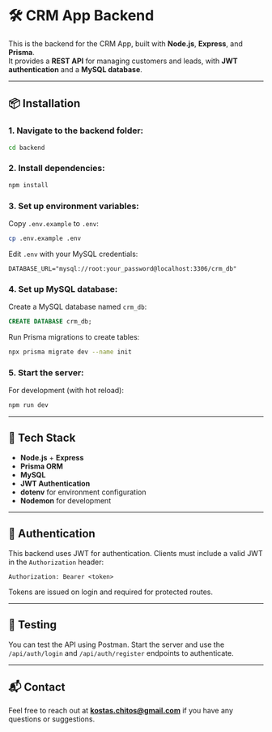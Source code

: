 # 🛠️ CRM App Backend

This is the backend for the CRM App, built with **Node.js**, **Express**, and **Prisma**.  
It provides a **REST API** for managing customers and leads, with **JWT authentication** and a **MySQL database**.

---

## 📦 Installation

### 1. Navigate to the backend folder:

```bash
cd backend
```

### 2. Install dependencies:

```bash
npm install
```

### 3. Set up environment variables:

Copy `.env.example` to `.env`:

```bash
cp .env.example .env
```

Edit `.env` with your MySQL credentials:

```env
DATABASE_URL="mysql://root:your_password@localhost:3306/crm_db"
```

### 4. Set up MySQL database:

Create a MySQL database named `crm_db`:

```sql
CREATE DATABASE crm_db;
```

Run Prisma migrations to create tables:

```bash
npx prisma migrate dev --name init
```

### 5. Start the server:

For development (with hot reload):

```bash
npm run dev
```

---

## 🧰 Tech Stack

- **Node.js** + **Express**
- **Prisma ORM**
- **MySQL**
- **JWT Authentication**
- **dotenv** for environment configuration
- **Nodemon** for development

---

## 🔐 Authentication

This backend uses JWT for authentication. Clients must include a valid JWT in the `Authorization` header:

```
Authorization: Bearer <token>
```

Tokens are issued on login and required for protected routes.

---

## 🧪 Testing

You can test the API using Postman. Start the server and use the `/api/auth/login` and `/api/auth/register` endpoints to authenticate.

---

## 📬 Contact

Feel free to reach out at **kostas.chitos@gmail.com** if you have any questions or suggestions.
